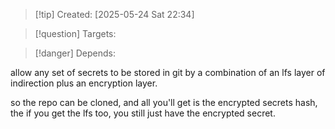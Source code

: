 
>[!tip] Created: [2025-05-24 Sat 22:34]

>[!question] Targets: 

>[!danger] Depends: 

allow any set of secrets to be stored in git by a combination of an lfs layer of indirection plus an encryption layer.

so the repo can be cloned, and all you'll get is the encrypted secrets hash, the if you get the lfs too, you still just have the encrypted secret.